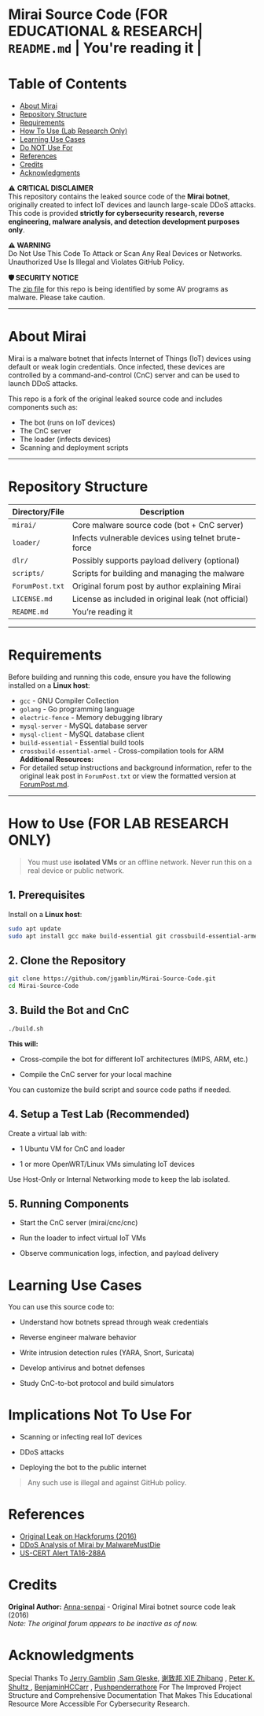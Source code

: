 # Mirai Source Code (FOR EDUCATIONAL & RESEARCH| `README.md`       | You're reading it                                     |


# Table of Contents

- [About Mirai](#about-mirai)
- [Repository Structure](#repository-structure)
- [Requirements](#-requirements)
- [How To Use (Lab Research Only)](#how-to-use-for-lab-research-only)
- [Learning Use Cases](#learning-use-cases)
- [Do NOT Use For](#Implications-Not-To-Use-For)
- [References](#references)
- [Credits](#credits)
- [Acknowledgments](#acknowledgments)


⚠️ **CRITICAL DISCLAIMER**  
This repository contains the leaked source code of the **Mirai botnet**, originally created to infect IoT devices and launch large-scale DDoS attacks. This code is provided **strictly for cybersecurity research, reverse engineering, malware analysis, and detection development purposes only**.

**⚠️ WARNING**      
Do Not Use This Code To Attack or Scan Any Real Devices or Networks. Unauthorized Use Is Illegal and Violates GitHub Policy.

**🛡️ SECURITY NOTICE**    
The [zip file](https://www.virustotal.com/en/file/f10667215040e87dae62dd48a5405b3b1b0fe7dbbfbf790d5300f3cd54893333/analysis/1477822491/) for this repo is being identified by some AV programs as malware. Please take caution.

---

# About Mirai

Mirai is a malware botnet that infects Internet of Things (IoT) devices using default or weak login credentials. Once infected, these devices are controlled by a command-and-control (CnC) server and can be used to launch DDoS attacks.

This repo is a fork of the original leaked source code and includes components such as:
- The bot (runs on IoT devices)
- The CnC server
- The loader (infects devices)
- Scanning and deployment scripts

---

# Repository Structure

| Directory/File       | Description                                           |
|-------------------|-------------------------------------------------------|
| `mirai/`          | Core malware source code (bot + CnC server)          |
| `loader/`         | Infects vulnerable devices using telnet brute-force  |
| `dlr/`            | Possibly supports payload delivery (optional)        |
| `scripts/`        | Scripts for building and managing the malware        |
| `ForumPost.txt`   | Original forum post by author explaining Mirai       |
| `LICENSE.md`      | License as included in original leak (not official)  |
| `README.md`       | You’re reading it                                     |

---

# Requirements

Before building and running this code, ensure you have the following installed on a **Linux host**:

- `gcc` - GNU Compiler Collection
- `golang` - Go programming language
- `electric-fence` - Memory debugging library
- `mysql-server` - MySQL database server
- `mysql-client` - MySQL database client
- `build-essential` - Essential build tools
- `crossbuild-essential-armel` - Cross-compilation tools for ARM **Additional Resources:**
- For detailed setup instructions and background information, refer to the original leak post in `ForumPost.txt` or view the formatted version at [ForumPost.md](ForumPost.md).

---

# How to Use (FOR LAB RESEARCH ONLY)

> You must use **isolated VMs** or an offline network. Never run this on a real device or public network.

## 1. Prerequisites

Install on a **Linux host**:

```bash
sudo apt update
sudo apt install gcc make build-essential git crossbuild-essential-armel -y
```

## 2. Clone the Repository

```bash
git clone https://github.com/jgamblin/Mirai-Source-Code.git
cd Mirai-Source-Code
```

## 3. Build the Bot and CnC

```bash
./build.sh
```

**This will:**

* Cross-compile the bot for different IoT architectures (MIPS, ARM, etc.)

* Compile the CnC server for your local machine

You can customize the build script and source code paths if needed.

## 4. Setup a Test Lab (Recommended)

Create a virtual lab with:

* 1 Ubuntu VM for CnC and loader

* 1 or more OpenWRT/Linux VMs simulating IoT devices

Use Host-Only or Internal Networking mode to keep the lab isolated.

## 5. Running Components

* Start the CnC server (mirai/cnc/cnc)

* Run the loader to infect virtual IoT VMs

* Observe communication logs, infection, and payload delivery

# Learning Use Cases

You can use this source code to:

* Understand how botnets spread through weak credentials

* Reverse engineer malware behavior

* Write intrusion detection rules (YARA, Snort, Suricata)

* Develop antivirus and botnet defenses

* Study CnC-to-bot protocol and build simulators

# Implications Not To Use For

*  Scanning or infecting real IoT devices

*  DDoS attacks

*  Deploying the bot to the public internet

> Any such use is illegal and against GitHub policy. 

# References

* [Original Leak on Hackforums (2016)](https://hackforums.net/showthread.php?tid=5420472)
* [DDoS Analysis of Mirai by MalwareMustDie](https://blog.malwaremustdie.org/2016/10/mmd-0056-2016-new-mirai-elf-botnet.html)
* [US-CERT Alert TA16-288A](https://www.cisa.gov/news-events/alerts/2016/10/14/alert-ta16-288a)

# Credits

**Original Author:** [Anna-senpai](https://hackforums.net/showthread.php?tid=5420472) - Original Mirai botnet source code leak (2016)  
*Note: The original forum appears to be inactive as of now.*

# Acknowledgments

Special Thanks To [Jerry Gamblin](https://github.com/jgamblin) ,[Sam Gleske](https://github.com/samrocketman), [谢致邦 XIE Zhibang](https://github.com/Red54) , [Peter K. Shultz ](https://github.com/pkshultz), [BenjaminHCCarr](https://github.com/BenjaminHCCarr) , [Pushpenderrathore](https://github.com/Pushpenderrathore) For The Improved Project Structure and Comprehensive Documentation That Makes This Educational Resource More Accessible For Cybersecurity Research.


